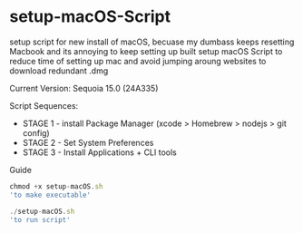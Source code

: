 # setup-macOS-Script

setup script for new install of macOS, becuase my dumbass keeps resetting Macbook and its annoying to keep setting up
built setup macOS Script to reduce time of setting up mac and avoid jumping aroung websites to download redundant .dmg

Current Version: Sequoia 15.0 (24A335)

Script Sequences:
- STAGE 1 - install Package Manager (xcode > Homebrew > nodejs > git config)
- STAGE 2 - Set System Preferences
- STAGE 3 - Install Applications + CLI tools 

Guide

```javascript
chmod +x setup-macOS.sh
'to make executable'

./setup-macOS.sh
'to run script'
```
